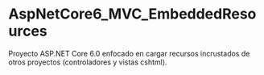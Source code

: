 # AspNetCore6_MVC_EmbeddedResources
Proyecto ASP.NET Core 6.0 enfocado en cargar recursos incrustados de otros proyectos (controladores y vistas cshtml).
